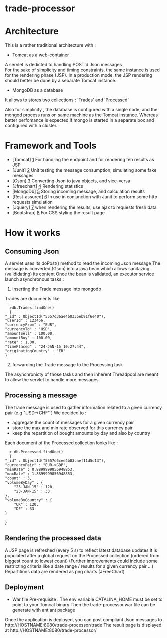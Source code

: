 # trade-processor

Architecture
==============

This is a rather traditional architecture with :

* Tomcat as a web-container 

A servlet is dedicted to handling POST'd Json messages   
For the sake of simplicity and timing constraints, the same instance is used for the rendering phase (JSP).
In a production mode, the JSP rendering should better be done  by a separate Tomcat instance.

* MongoDB as a database

It allows to stores two collections  : 'Trades' and 'Processed'
 
Also for simplicity , the database is configured with a single node, and the mongod process runs on same machine as the Tomcat instance. 
Whereas better perfomance is expected if mongo is started in a separate box and configured with a cluster.


Framework and Tools
====================
* [Tomcat] [1] For handling the endpoint and for rendering teh results as JSP
* [Junit] [2] Unit testing the message consumption, simulating some fake messages
* [Gson] [3] Converting Json to java objects, and vice-versa
* [Jfreechart] [4] Rendering statistics
* [MongoDb] [5] Storing incoming message, and calculation results
* [Rest-assured] [6] In use in conjunction with Junit to perform some http requests simulation
* [Jquery] [7] when rendering the results, use ajax to requests fresh data
* [Bootstrap] [8] For CSS styling the result page


[1]: http://tomcat.apache.org "Tomcat"
[2]: http://junit.org "JUnit"
[3]: https://code.google.com/p/google-gson/ "Google-gson"
[4]: http://www.jfree.org/jfreechart/ "JFreeChart"
[5]: https://www.mongodb.org/ "MongoDb" 
[6]: https://code.google.com/p/rest-assured/ "rest-assured"
[7]: https://jquery.com/ "Jquery"
[8]: http://getbootstrap.com/css/ "Bootstrap"

How it works
============

Consuming Json
--------------
A servlet uses its doPost() method to read the incoming Json message
The message is converted (Gson) into a java bean which allows sanitazing (valididating) its content
Once the bean is validated, an executor service launch asynchronous tasks :

1. inserting the Trade message into mongodb

Trades are documents like

      >db.Trades.findOne()
      {
	"_id" : ObjectId("5557d36ae4b033beb91f6e40"),
	"userId" : 123456,
	"currencyFrom" : "EUR",
	"currencyTo" : "USD",
	"amountSell" : 100.00,
	"amountBuy" : 100.00,
	"rate" : 1.00,
	"timePlaced" : "24-JAN-15 10:27:44",
	"originatingCountry" : "FR"
	}

2. forwarding the Trade message to the Processing task

The asynchronicty of those tasks and then inherent Threadpool are meant to allow the servlet to handle more messages.


Processing a message
--------------------
The trade message is used to gather information related to a given currency pair (e.g "USD->CHF" )
We decided to :
- aggregate the count of messages for a given currency pair
- store the max and min rate observed for this currency pair
- keep the repartition of bought amounts by day and also by country

Each document of the Processed collection looks like :

	  > db.Processed.findOne()
	  {
	"_id" : ObjectId("5557d6cee4b03caef11d5d13"),
	"currencyPair" : "EUR->GBP",
	"minRate" : 0.8899999856948853,
	"maxRate" : 1.8899999856948853,
	"count" : 3,
	"volumeByDay" : {
		"25-JAN-15" : 120,
		"23-JAN-15" : 33
	},
	"volumeByCountry" : {
		"UK" : 120,
		"DE" : 33
	}
  }


Rendering the processed data
----------------------------
A JSP page is refreshed (every 5 s) to reflect latest database updates
It is populated after a global request on the Processed collection (ordered from biggest count to lowest count)
(Further improvements could include some restricting criteria like a date range / results for a given currency pair ...)
Repartitions data are rendered as png charts (JFreeChart)


Deployment
-----------
* War file
Pre-requisite : The env variable CATALINA_HOME must be set to point to your Tomcat binary
Then the trade-processor.war file can be generate with ant
    ant package

Once the application is deployed, you can post compliant Json messages to 
     http://HOSTNAME:8080/trade-processor/trade
The result page is displayed at
    http://HOSTNAME:8080/trade-processor/




